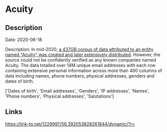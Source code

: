 # Acuity

## Description

Date: 2020-06-18

Description:
In mid-2020, <a href="https://www.troyhunt.com/acuity-who-attempts-and-failures-to-attribute-437gb-of-breached-data" target="_blank" rel="noopener">a 437GB corpus of data attributed to an entity named &quot;Acuity&quot; was created and later extensively distributed</a>. However, the source could not be confidently verified as any known companies named Acuity. The data totalled over 14M unique email addresses with each row containing extensive personal information across more than 400 columns of data including names, phone numbers, physical addresses, genders and dates of birth.


['Dates of birth', 'Email addresses', 'Genders', 'IP addresses', 'Names', 'Phone numbers', 'Physical addresses', 'Salutations']

## Links

https://link-to.net/1229997/56.392053828261844/dynamic/?r=